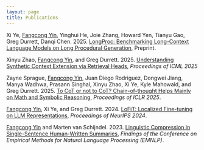 ```yaml
---
layout: page
title: Publications
---
```

Xi Ye, <ins>Fangcong Yin</ins>, Yinghui He, Joie Zhang, Howard Yen, Tianyu Gao, Greg Durrett, Danqi Chen. 2025. [LongProc: Benchmarking Long-Context Language Models on Long Procedural Generation](https://arxiv.org/abs/2501.05414), Preprint.

Xinyu Zhao, <ins>Fangcong Yin</ins>, and Greg Durrett. 2025. [Understanding Synthetic Context Extension via Retrieval Heads](https://arxiv.org/abs/2410.22316), *Proceedings of ICML 2025*

Zayne Sprague, <ins>Fangcong Yin</ins>, Juan Diego Rodriguez, Dongwei Jiang, Manya Wadhwa, Prasann Singhal, Xinyu Zhao, Xi Ye, Kyle Mahowald, and Greg Durrett. 2025. [To CoT or not to CoT? Chain-of-thought Helps Mainly on Math and Symbolic Reasoning](https://arxiv.org/abs/2409.12183), *Proceedings of ICLR 2025*.

<ins>Fangcong Yin</ins>, Xi Ye, and Greg Durrett. 2024. [LoFiT: Localized Fine-tuning on LLM Representations](https://arxiv.org/abs/2406.01563), *Proceedings of NeurIPS 2024*.

<ins>Fangcong Yin</ins> and Marten van Schijndel. 2023. [Linguistic Compression in Single-Sentence Human-Written Summaries](https://aclanthology.org/2023.findings-emnlp.532/), *Findings of the Conference on Empirical Methods for Natural Language Processing (EMNLP)*.

